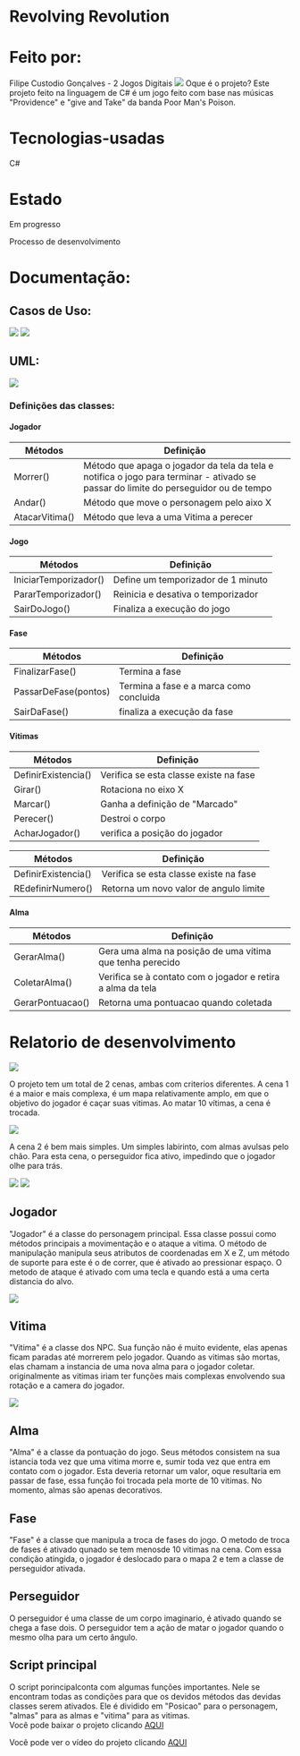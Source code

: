# Revolving Revolution
# Feito por:
Filipe Custodio Gonçalves - 2 Jogos Digitais
<img src="https://i.ytimg.com/vi/UWnE9sCJEgw/maxresdefault.jpg">
Oque é o projeto?
Este projeto feito na linguagem de C# é um jogo feito com base nas músicas "Providence" e "give and Take" da banda Poor Man's Poison.

# Tecnologias-usadas
C#

# Estado
Em progresso

Processo de desenvolvimento

# Documentação:

## Casos de Uso:

  <img src="imagens/cdu.png">
  <img src="imagens/dcdu.png">
  
## UML:

  <img src="imagens/uml.png">
  
  ### Definições das classes:
  
  #### Jogador
  
| Métodos  | Definição |
| ------------- | ------------- |
| Morrer()  | Método que apaga o jogador da tela da tela e notifica o jogo para terminar - ativado se passar do limite do perseguidor ou de tempo  |
| Andar()  | Método que move o personagem pelo aixo X  |
| AtacarVitima() | Método que leva a uma Vitima a perecer |

  #### Jogo
  
| Métodos  | Definição |
| ------------- | ------------- |
| IniciarTemporizador()  | Define um temporizador de 1 minuto  |
| PararTemporizador()  | Reinicia e desativa o temporizador |
| SairDoJogo() | Finaliza a execução do jogo |

  #### Fase
  
| Métodos  | Definição |
| ------------- | ------------- |
| FinalizarFase()  | Termina a fase  |
| PassarDeFase(pontos)  | Termina a fase e a marca como concluida |
| SairDaFase() | finaliza a execução da fase |

  #### Vitimas
  
| Métodos  | Definição |
| ------------- | ------------- |
| DefinirExistencia()  | Verifica se esta classe existe na fase |
| Girar()  | Rotaciona no eixo X |
| Marcar() | Ganha a definição de "Marcado" |
| Perecer() | Destroi o corpo |
| AcharJogador() | verifica a posição do jogador |

| Métodos  | Definição |
| ------------- | ------------- |
| DefinirExistencia()  | Verifica se esta classe existe na fase |
| REdefinirNumero() | Retorna um novo valor de angulo limite |

  #### Alma
  
| Métodos  | Definição |
| ------------- | ------------- |
| GerarAlma()  | Gera uma alma na posição de uma vitima que tenha perecido |
| ColetarAlma()  | Verifica se à  contato com o jogador e retira a alma da tela  |
| GerarPontuacao()  | Retorna uma pontuacao quando coletada |

# Relatorio de desenvolvimento
<img src="imagens/mapa1.png">

  O projeto tem um total de 2 cenas, ambas com criterios diferentes. A cena 1 é a maior e mais complexa, é um mapa relativamente amplo, em que o objetivo do jogador é caçar suas vitimas. Ao matar 10 vítimas, a cena é trocada.
  
<img src="imagens/mapa2.png">

  A cena 2 é bem mais simples. Um simples labirinto, com almas avulsas pelo chão. Para esta cena, o perseguidor fica ativo, impedindo que o jogador olhe para trás.

<img src="imagens/cena2.png">
<img src="imagens/cena2lab.png">

## Jogador
  "Jogador" é a classe do personagem principal. Essa classe possui como métodos principais a movimentação e o ataque a vitima. O método de manipulação manipula seus atributos de coordenadas em X e Z, um método de suporte para este é o de correr, que é ativado ao pressionar espaço. O metodo de ataque é ativado com uma tecla e quando está a uma certa distancia do alvo.
  
  <img src="imagens/jogador2.png">

## Vitima
  "Vitima" é a classe dos NPC. Sua função não é muito evidente, elas apenas ficam paradas até morrerem pelo jogador. Quando as vitimas são mortas, elas chamam a instancia de uma nova alma para o jogador coletar. originalmente as vitimas iriam ter funções mais complexas envolvendo sua rotação e a camera do jogador.
  
  <img src="imagens/vitima.png">

## Alma
  "Alma" é a classe da pontuação do jogo. Seus métodos consistem na sua istancia toda vez que uma vitima morre e, sumir toda vez que entra em contato com o jogador. Esta deveria retornar um valor, oque resultaria em passar de fase, essa função foi trocada pela morte de 10 vitimas. No momento, almas são apenas decorativos.

## Fase
  "Fase" é a classe que manipula a troca de fases do jogo. O metodo de troca de fases é ativado qunado se tem menosde 10 vitimas na cena. Com essa condição atingida, o jogador é deslocado para o mapa 2 e tem a classe de perseguidor ativada.

## Perseguidor
  O perseguidor é uma classe de um corpo imaginario, é ativado quando se chega a fase dois. O perseguidor tem a ação de matar o jogador quando o mesmo olha para um certo ângulo.

## Script principal
  O script porincipalconta com algumas funções importantes. Nele se encontram todas as condições para que os devidos métodos das devidas classes serem ativados. Ele é dividido em "Posicao" para o personagem, "almas" para as almas e "vitima" para as vitimas.  
Você pode baixar o projeto clicando <a href="https://drive.google.com/drive/folders/1AWDNZcu8nhrJSBwHbYN5tXzaKRZJpAZV?usp=sharing">AQUI</a>

Você pode ver o vídeo do projeto clicando <a href="https://www.youtube.com/watch?v=7Llk6MCayBM&t)https://www.youtube.com/watch?v=7Llk6MCayBM&t">AQUI</a>
